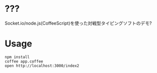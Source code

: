 # ???

Socket.io/node.js(CoffeeScript)を使った対戦型タイピングソフトのデモ?

# Usage

    npm install
    coffee app.coffee
    open http://localhost:3000/index2
